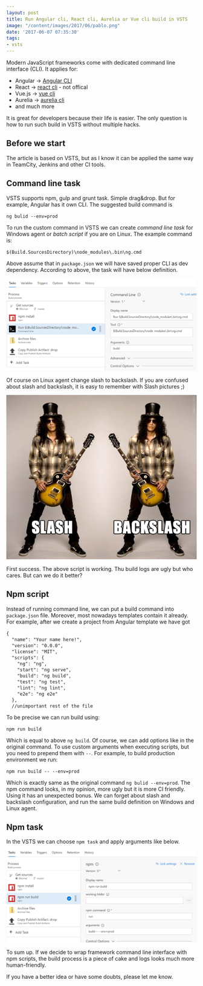 ```yaml
---
layout: post
title: Run Angular cli, React cli, Aurelia or Vue cli build in VSTS
image: "/content/images/2017/06/pablo.png"
date: '2017-06-07 07:35:30'
tags:
- vsts
---
```


Modern JavaScript frameworks come with dedicated command line interface (CLI). It applies for:

- Angular -> [Angular CLI](https://cli.angular.io/)
- React -> [react cli](https://github.com/reactcli/react-cli) - not offical
- Vue.js -> [vue cli](https://github.com/vuejs/vue-cli)
- Aurelia -> [aurelia cli](https://github.com/aurelia/cli)
- and much more

It is great for developers because their life is easier. The only question is how to run such build in VSTS without multiple hacks.

## Before we start
The article is based on VSTS, but as I know it can be applied the same way in TeamCity, Jenkins and other CI tools.


## Command line task
VSTS supports npm, gulp and grunt task. Simple drag&drop. But for example, Angular has it own CLI. The suggested build command is
```
ng bulid --env=prod
```
To run the custom command in VSTS we can create *command line task* for Windows agent or *batch script* if you are on Linux. The example command is:
```
$(Build.SourcesDirectory)\node_modules\.bin\ng.cmd
```
Above assume that in `package.json` we will have saved proper CLI as dev dependency.
According to above, the task will have below definition.

![](/content/images/2017/05/ng-cli_in_cmd.png)

Of course on Linux agent change slash to backslash. If you are confused about slash and backslash, it is easy to remember with Slash pictures ;)

![](/content/images/2017/05/slash-backslash.jpg)

First success. The above script is working. Thu build logs are ugly but who cares. But can we do it better? 

## Npm script
Instead of running command line, we can put a build command into `package.json` file. Moreover, most nowadays templates contain it already. For example, after we create a project from Angular template we have got
```
{
  "name": "Your name here!",
  "version": "0.0.0",
  "license": "MIT",
  "scripts": {
    "ng": "ng",
    "start": "ng serve",
    "build": "ng build",
    "test": "ng test",
    "lint": "ng lint",
    "e2e": "ng e2e"
  },
  //unimportant rest of the file
```
To be precise we can run build using:
```
npm run build
```
Which is equal to above `ng build`. Of course, we can add options like in the original command. To use custom arguments when executing scripts, but you need to prepend them with `--`. For example, to build production environment we run:
```
npm run build -- --env=prod
```
Which is exactly same as the original command `ng bulid --env=prod`. The npm command looks, in my opinion, more ugly but it is more CI friendly.
Using it has an unexpected bonus. We can forget about slash and backslash configuration, and run the same build definition on Windows and Linux agent.

## Npm task
In the VSTS we can choose `npm task` and apply arguments like below.

![](/content/images/2017/05/ng-cli_in_npm-task.png)

To sum up. If we decide to wrap framework command line interface with npm scripts, the build process is a piece of cake and logs looks much more human-friendly. 

If you have a better idea or have some doubts, please let me know.